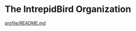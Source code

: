 # The IntrepidBird Organization

[profile/README.md](https://github.com/intrepidbird-org/.github/blob/main/profile/README.md)
